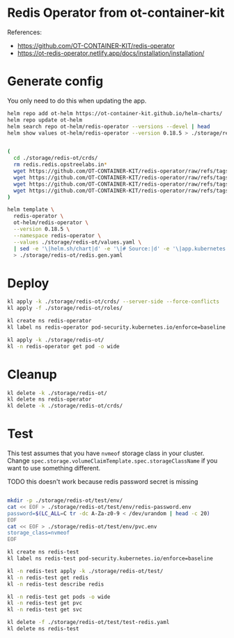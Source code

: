 
# Redis Operator from ot-container-kit

References:
- https://github.com/OT-CONTAINER-KIT/redis-operator
- https://ot-redis-operator.netlify.app/docs/installation/installation/

# Generate config

You only need to do this when updating the app.

```bash
helm repo add ot-helm https://ot-container-kit.github.io/helm-charts/
helm repo update ot-helm
helm search repo ot-helm/redis-operator --versions --devel | head
helm show values ot-helm/redis-operator --version 0.18.5 > ./storage/redis-ot/default-values.yaml
```

```bash

(
  cd ./storage/redis-ot/crds/
  rm redis.redis.opstreelabs.in*
  wget https://github.com/OT-CONTAINER-KIT/redis-operator/raw/refs/tags/v0.18.1/config/crd/bases/redis.redis.opstreelabs.in_redis.yaml
  wget https://github.com/OT-CONTAINER-KIT/redis-operator/raw/refs/tags/v0.18.1/config/crd/bases/redis.redis.opstreelabs.in_redisclusters.yaml
  wget https://github.com/OT-CONTAINER-KIT/redis-operator/raw/refs/tags/v0.18.1/config/crd/bases/redis.redis.opstreelabs.in_redisreplications.yaml
  wget https://github.com/OT-CONTAINER-KIT/redis-operator/raw/refs/tags/v0.18.1/config/crd/bases/redis.redis.opstreelabs.in_redissentinels.yaml
)

helm template \
  redis-operator \
  ot-helm/redis-operator \
  --version 0.18.5 \
  --namespace redis-operator \
  --values ./storage/redis-ot/values.yaml \
  | sed -e '\|helm.sh/chart|d' -e '\|# Source:|d' -e '\|app.kubernetes.io/managed-by|d' -e '\|app.kubernetes.io/instance|d' -e '\|app.kubernetes.io/part-of|d' \
  > ./storage/redis-ot/redis.gen.yaml

```

# Deploy

```bash
kl apply -k ./storage/redis-ot/crds/ --server-side --force-conflicts
kl apply -f ./storage/redis-ot/roles/

kl create ns redis-operator
kl label ns redis-operator pod-security.kubernetes.io/enforce=baseline

kl apply -k ./storage/redis-ot/
kl -n redis-operator get pod -o wide

```

# Cleanup

```bash
kl delete -k ./storage/redis-ot/
kl delete ns redis-operator
kl delete -k ./storage/redis-ot/crds/
```

# Test

This test assumes that you have `nvmeof` storage class in your cluster.
Change `spec.storage.volumeClaimTemplate.spec.storageClassName` if you want to use something different.

TODO this doesn't work because redis password secret is missing

```bash

mkdir -p ./storage/redis-ot/test/env/
cat << EOF > ./storage/redis-ot/test/env/redis-password.env
password=$(LC_ALL=C tr -dc A-Za-z0-9 < /dev/urandom | head -c 20)
EOF
cat << EOF > ./storage/redis-ot/test/env/pvc.env
storage_class=nvmeof
EOF

kl create ns redis-test
kl label ns redis-test pod-security.kubernetes.io/enforce=baseline

kl -n redis-test apply -k ./storage/redis-ot/test/
kl -n redis-test get redis
kl -n redis-test describe redis

kl -n redis-test get pods -o wide
kl -n redis-test get pvc
kl -n redis-test get svc

kl delete -f ./storage/redis-ot/test/test-redis.yaml
kl delete ns redis-test
```
